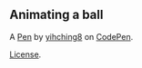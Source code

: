 Animating a ball
----------------


A [Pen](https://codepen.io/yihching8/pen/VwpROeX) by [yihching8](https://codepen.io/yihching8) on [CodePen](https://codepen.io).

[License](https://codepen.io/yihching8/pen/VwpROeX/license).